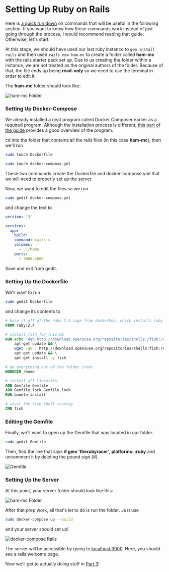 # Setting Up Ruby on Rails

Here is [a quick run down](../Ubuntu/Using_Ubuntu_Advanced.md) on commands that will be useful in the following section. If you want to know how these commands work instead of just going through the process, I would recommend reading that guide. Otherwise, let's start:

At this stage, we should have used our last ruby instance to ```gem install rails``` and then used ```rails new ham-mc``` to create a folder called **ham-mc** with the rails starter pack set up. Due to us creating the folder within a instance, we are not treated as the original authors of the folder. Because of that, the file ends up being **read-only** so we need to use the terminal in order to edit it.

The **ham-mc** folder should look like:

![ham-mc Folder](https://i.imgur.com/7ub6f8U.png)

### Setting Up Docker-Compose

We already installed a neat program called Docker Composer earlier as a required program. Although the installation process is different, [this part of the guide](rails-02.md#setting-up-docker) provides a good overview of the program.

cd into the folder that contains all the rails files (in this case **ham-mc**), then we'll run

```bash
sudo touch Dockerfile
```

```bash
sudo touch docker-compose.yml
```

These two commands create the Dockerfile and docker-compose.yml that we will need to properly set up the server.

Now, we want to edit the files so we run

```bash
sudo gedit docker-compose.yml
```

and change the text to

```yaml
version: '3'

services:
  app:
    build: .
    command: rails s
    volumes:
      - .:/home
    ports:
      - 3000:3000
```

Save and exit from gedit.

### Setting Up the Dockerfile

We'll want to run

```bash
sudo gedit Dockerfile
```

and change its contents to

```dockerfile
# base it off of the ruby 2.4 iage from dockerhub, which installs ruby and gets that set up
FROM ruby:2.4

# install fish for this OS
RUN echo 'deb http://download.opensuse.org/repositories/shells:/fish:/release:/2/Debian_8.0/ /' >> /etc/apt/sources.list.d/fish.list && \
    apt-get update && \
    wget -qO - http://download.opensuse.org/repositories/shells:fish:release:2/Debian_8.0/Release.key | apt-key add - && \
    apt-get update && \
    apt-get install -y fish

# do everything out of the folder /root
WORKDIR /home

# install all libraries
ADD Gemfile Gemfile
ADD Gemfile.lock Gemfile.lock
RUN bundle install

# start the fish shell running
CMD fish
```

### Editing the Gemfile

Finally, we'll want to open up the Gemfile that was located in our folder.

```bash
sudo gedit Gemfile
```

Then, find the line that says **# gem 'therubyracer', platforms: :ruby** and uncomment it by deleting the pound sign (#).

![Gemfile](https://i.imgur.com/pWdsSfu.png)

### Setting Up the Server

At this point, your server folder should look like this:

![ham-mc Folder](https://i.imgur.com/n1V7oMF.png)

After that prep work, all that's let to do is run the folder. Just use

```bash
sudo docker-compose up --build
```

and your server should set up!

![docker-compose Rails](https://i.imgur.com/FriwwD2.png)


The server will be accessible by going to [localhost:3000](http://localhost:3000). Here, you should see a rails welcome page.

Now we'll get to actually doing stuff in [Part 3](rails-03.md)!
